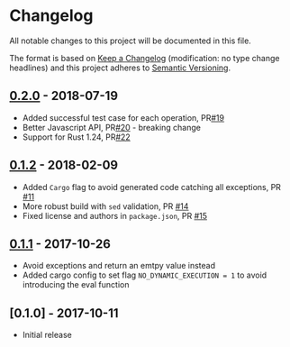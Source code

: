# Changelog

All notable changes to this project will be documented in this file.

The format is based on [Keep a Changelog](http://keepachangelog.com/en/1.0.0/) \(modification: no type change headlines\) and this project adheres to [Semantic Versioning](http://semver.org/spec/v2.0.0.html).

## [0.2.0](https://github.com/ethereumjs/rustbn.js/compare/v0.1.2...v0.2.0) - 2018-07-19

* Added successful test case for each operation, PR[\#19](https://github.com/ethereumjs/rustbn.js/pull/19)
* Better Javascript API, PR[\#20](https://github.com/ethereumjs/rustbn.js/pull/20) - breaking change
* Support for Rust 1.24, PR[\#22](https://github.com/ethereumjs/rustbn.js/pull/22)

## [0.1.2](https://github.com/ethereumjs/rustbn.js/compare/v0.1.1...v0.1.2) - 2018-02-09

* Added `Cargo` flag to avoid generated code catching all exceptions, PR [\#11](https://github.com/ethereumjs/rustbn.js/pull/11)
* More robust build with `sed` validation, PR [\#14](https://github.com/ethereumjs/rustbn.js/pull/14)
* Fixed license and authors in `package.json`, PR [\#15](https://github.com/ethereumjs/rustbn.js/pull/15)

## [0.1.1](https://github.com/ethereumjs/rustbn.js/compare/v0.1.0...v0.1.1) - 2017-10-26

* Avoid exceptions and return an emtpy value instead
* Added cargo config to set flag `NO_DYNAMIC_EXECUTION = 1` to avoid introducing the eval function

## \[0.1.0\] - 2017-10-11

* Initial release

